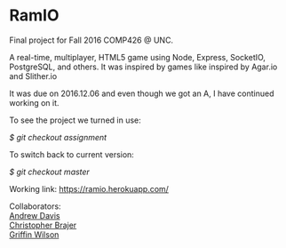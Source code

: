 # RamIO

Final project for Fall 2016 COMP426 @ UNC.

A real-time, multiplayer, HTML5 game using Node, Express, SocketIO, 
PostgreSQL, and others. It was inspired by games like inspired by Agar.io 
and Slither.io

It was due on 2016.12.06 and even though we got an A, 
I have continued working on it.

To see the project we turned in use:

<em>$ git checkout assignment</em>

To switch back to current version:

<em>$ git checkout master</em>

Working link: https://ramio.herokuapp.com/

Collaborators:
<br>
<a href="https://github.com/andavi">Andrew Davis</a>
<br>
<a href="https://github.com/Dessieman">Christopher Brajer</a>
<br>
<a href="https://github.com/murkeymirror">Griffin Wilson</a>
